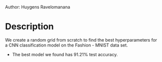 Author: Huygens Ravelomanana
# Description
We create a random grid from scratch to find the best hyperparameters for a CNN classification model on the Fashion - MNIST data set.
  + The best model we found has 91.21% test accuracy.
